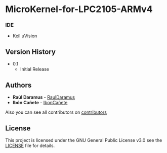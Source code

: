 # MicroKernel-for-LPC2105-ARMv4

### IDE 
* Keil uVision

## Version History 

* 0.1
    * Initial Release

## Authors 

* **Raúl Daramus** - [RaulDaramus](https://github.com/RaulDaramus)
* **Ibón Cañete** - [IbonCañete](https://github.com/ibonCañete)
  

Also you can see all contributors on [contributors](https://github.com/your/project/contributors)

## License

This project is licensed under the GNU General Public License v3.0 see the [LICENSE](LICENSE) file for details.

